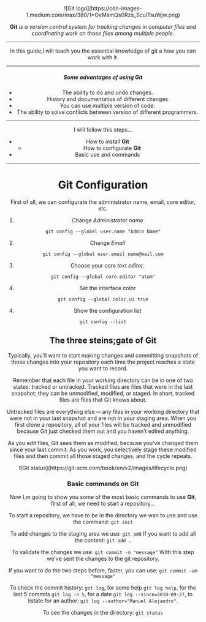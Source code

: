 <center> ![Git logo](https://cdn-images-1.medium.com/max/380/1*OvMsmQs0Rzs_ScuiTsuWjw.png)

**Git** *is a version control system for tracking changes in computer files and coordinating work on those files among multiple people.*

---

In this guide,I will teach you the essential knowledge of git a
how you can work with it.

---

##### *Some advantages of using*  Git
* The ability to do and undo changes.
* History and documentatios of different changes
* You can use multiple version of code.
* The ability to solve conflicts between version of different programmers.

---

I will follow this steps...
* How to install **Git**
  * How to configurate **Git**
* Basic use and commands

---

# **Git** Configuration

First of all, we can configurate the administrator name, email, core editor, etc.

1. Change *Administrator name*
~~~
git config --global user.name "Admin Name"
~~~

2. Change *Email*
~~~
git config --global user.email name@mail.com
~~~

3. Choose your core *text editor*.
~~~
git config --global core.editor "atom"
~~~

4. Set the interface color
~~~
git config --global color.ui true
~~~

4. Show the configuration list
~~~
git config --list
~~~

## The three steins;gate of **Git**

Typically, you’ll want to start making changes and committing snapshots of those changes into your repository each time the project reaches a state you want to record.

Remember that each file in your working directory can be in one of two states: tracked or untracked. Tracked files are files that were in the last snapshot; they can be unmodified, modified, or staged. In short, tracked files are files that Git knows about.

Untracked files are everything else — any files in your working directory that were not in your last snapshot and are not in your staging area. When you first clone a repository, all of your files will be tracked and unmodified because Git just checked them out and you haven’t edited anything.

As you edit files, Git sees them as modified, because you’ve changed them since your last commit. As you work, you selectively stage these modified files and then commit all those staged changes, and the cycle repeats.

<center> ![Git status](https://git-scm.com/book/en/v2/images/lifecycle.png)

### Basic commands on **Git**

Now I,m going to show you some of the most basic commands to use **Git**, first of all, we need to start a repository...

To start a repository, we have to be in the directory we wan to use and use the command:
`git init`

To add changes to the staging area we use: `git add`
If you want to add all the content: `git add .`

To validate the changes we use: `git commit -m "message"`
With this step we've sent the changes to the git repository.

If you want to do the two steps before, faster, you can use: `git commit -am "message"`

To check the commit history: `git log`, for some help `git log help`, for the last 5 commits `git log -n 5`, for a date `git log --since=2018-09-27`, to listate for an author: `git log --author="Manuel Alejandro"`.

To see the changes in the directory: ` git status `
